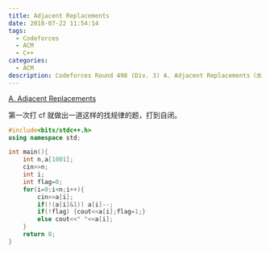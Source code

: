 ```yaml
---
title: Adjacent Replacements
date: 2018-07-22 11:54:14
tags:
  - Codeforces
  - ACM
  - C++
categories:
  - ACM
description: Codeforces Round 498 (Div. 3) A. Adjacent Replacements（水）
---
```


[A. Adjacent Replacements](https://codeforces.com/contest/1006/problem/A)

第一次打 cf 就做出一道这样的找规律的题，打到自闭。

```cpp
#include<bits/stdc++.h>
using namespace std;

int main(){
    int n,a[1001];
    cin>>n;
    int i;
    int flag=0;
    for(i=0;i<n;i++){
        cin>>a[i];
        if(!(a[i]&1)) a[i]--;
        if(!flag) {cout<<a[i];flag=1;}
        else cout<<" "<<a[i];
    }
    return 0;
}
```

